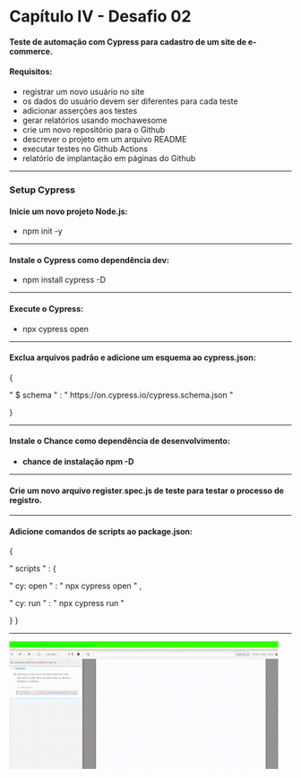 <h1>Capítulo IV - Desafio 02</h1>

<h4>Teste de automação com Cypress para cadastro de um site de e-commerce.</h4>

<h4>Requisitos:</h4>
<ul>
<li>registrar um novo usuário no site</li>
<li>os dados do usuário devem ser diferentes para cada teste</li>
<li>adicionar asserções aos testes</li>
<li>gerar relatórios usando mochawesome</li>
<li>crie um novo repositório para o Github</li>
<li>descrever o projeto em um arquivo README</li>
<li>executar testes no Github Actions</li>
<li>relatório de implantação em páginas do Github</li>
</ul>
<hr>

<h3>Setup Cypress</h3>
<h4>Inicie um novo projeto Node.js:</h4> 
  <ul>
	<li>
		npm init -y
	</li>
</ul>
<hr>

<h4>Instale o Cypress como dependência dev:</h4>
  <ul>
	<li>
		npm install cypress -D
	</li>
</ul>
<hr>

<h4>Execute o Cypress:</h4>
  <ul>
	<li>
		npx cypress open
	</li>
</ul>
<hr>

<h4>Exclua arquivos padrão e adicione um esquema ao cypress.json:</h4>

   {
   <p>" $ schema " : " https://on.cypress.io/cypress.schema.json "</p>
   }
<hr>

<h4>Instale o Chance como dependência de desenvolvimento:<h4>
  <ul>
	<li>
		chance de instalação npm -D
	</li>
</ul>
<hr>

<h4>Crie um novo arquivo register.spec.js de teste para testar o processo de registro.</h4>
<hr>

<h4>Adicione comandos de scripts ao package.json:</h4>

   {
 <p> " scripts " : {</p>
     <p>" cy: open " : " npx cypress open " ,</p>
     <p>" cy: run " : " npx cypress run "</p>
   }
   }
<hr>
  
<img src="/Gif/Gif.gif"></img>

